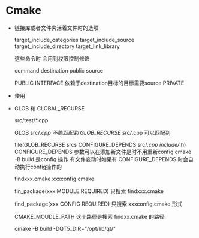 # Cmake

- 链接库或者文件夹活着文件时的选项

    target_include_categories
    target_include_source
    target_include_directory
    target_link_library

    这些命令时 会用到权限控制修饰

    command destination public source

    PUBLIC 
    INTERFACE 依赖于destination目标的目标需要source
    PRIVATE


- 使用

- GLOB 和 GLOBAL_RECURSE

    src/test/*.cpp

    GLOB src/*.cpp 不能匹配到
    GLOB_RECURSE src/*.cpp 可以匹配到

    

    file(GLOB_RECURSE srcs CONFIGURE_DEPENDS src/*.cpp include/*.h)
    CONFIGURE_DEPENDS 参数可以在添加新文件是时不用重新config
    cmake -B build 是config 操作
    有文件变动时如果有 CONFIGURE_DEPENDS 时会自动执行config操作的

    findxxx.cmake
    xxxconfig.cmake

    fin_package(xxx MODULE REQUIRED)
    只搜索 findxxx.cmake

    find_package(xxx CONFIG REQUIRED)
    只搜索 xxxconfig.cmake 形式

    CMAKE_MOUDLE_PATH 这个路径是搜索 findxx.cmake 的路径

    cmake -B build -DQT5_DIR="/opt/lib/qt/"
    